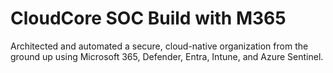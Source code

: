 # CloudCore SOC Build with M365

Architected and automated a secure, cloud-native organization from the ground up using Microsoft 365, Defender, Entra, Intune, and Azure Sentinel.

